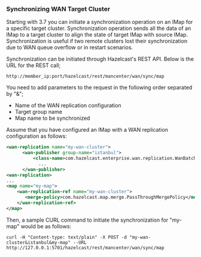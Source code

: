 
### Synchronizing WAN Target Cluster

Starting with 3.7 you can initiate a synchronization operation on an IMap for a specific target cluster. 
Synchronization operation sends all the data of an IMap to a target cluster to align the state of target IMap with source IMap.
Synchronization is useful if two remote clusters lost their synchronization due to WAN queue overflow or in restart scenarios.

Synchronization can be initiated through Hazelcast's REST API. Below is the URL for the REST call;

```
http://member_ip:port/hazelcast/rest/mancenter/wan/sync/map
```

You need to add parameters to the request in the following order separated by "&";

  - Name of the WAN replication configuration
  - Target group name
  - Map name to be synchronized

Assume that you have configured an IMap with a WAN replication configuration as follows:

```xml
<wan-replication name="my-wan-cluster">
      <wan-publisher group-name="istanbul">
          <class-name>com.hazelcast.enterprise.wan.replication.WanBatchReplication</class-name>
            ...
      </wan-publisher>
<wan-replication>
...
<map name="my-map">
    <wan-replication-ref name="my-wan-cluster">
       <merge-policy>com.hazelcast.map.merge.PassThroughMergePolicy</merge-policy>
    </wan-replication-ref>
</map>
```

Then, a sample CURL command to initiate the synchronization for "my-map" would be as follows:

```
curl -H "Content-type: text/plain" -X POST -d "my-wan-cluster&istanbul&my-map" --URL http://127.0.0.1:5701/hazelcast/rest/mancenter/wan/sync/map
```




